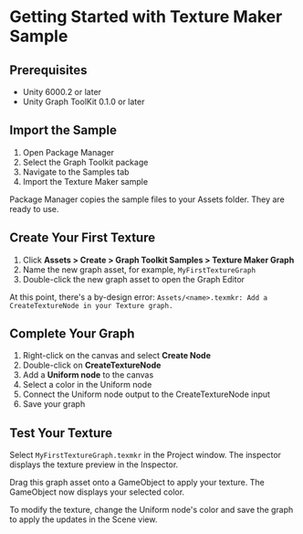 # Getting Started with Texture Maker Sample

## Prerequisites

* Unity 6000.2 or later
* Unity Graph ToolKit 0.1.0 or later

## Import the Sample

1. Open Package Manager
1. Select the Graph Toolkit package
1. Navigate to the Samples tab
1. Import the Texture Maker sample

Package Manager copies the sample files to your Assets folder. They are ready to use.

## Create Your First Texture

1. Click **Assets > Create > Graph Toolkit Samples > Texture Maker Graph**
1. Name the new graph asset, for example, `MyFirstTextureGraph`
1. Double-click the new graph asset to open the Graph Editor

At this point, there's a by-design error: `Assets/<name>.texmkr: Add a CreateTextureNode in your Texture graph.`

## Complete Your Graph

1. Right-click on the canvas and select **Create Node**
1. Double-click on **CreateTextureNode**
1. Add a **Uniform node** to the canvas
1. Select a color in the Uniform node
1. Connect the Uniform node output to the CreateTextureNode input
1. Save your graph

## Test Your Texture

Select `MyFirstTextureGraph.texmkr` in the Project window. The inspector displays the texture preview in the Inspector.

Drag this graph asset onto a GameObject to apply your texture. The GameObject now displays your selected color.

To modify the texture, change the Uniform node's color and save the graph to apply the updates in the Scene view.
